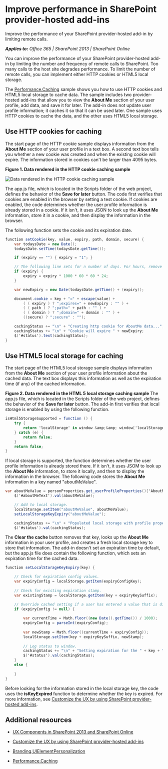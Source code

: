 # Improve performance in SharePoint provider-hosted add-ins

Improve the performance of your SharePoint provider-hosted add-in by limiting remote calls.

_**Applies to:** Office 365 | SharePoint 2013 | SharePoint Online_

You can improve the performance of your SharePoint provider-hosted add-in by limiting the number and frequency of remote calls to SharePoint. Too many calls to the host site degrades performance. To limit the number of remote calls, you can implement either HTTP cookies or HTML5 local storage.

The [Performance.Caching](https://github.com/SharePoint/PnP/tree/dev/Samples/Performance.Caching) sample shows you how to use HTTP cookies and HTML5 local storage to cache data. The sample includes two provider-hosted add-ins that allow you to view the **About Me** section of your user profile, add data, and save it for later. The add-in does not update user profile information; it caches it so that it can be used later. One sample uses HTTP cookies to cache the data, and the other uses HTML5 local storage.

## Use HTTP cookies for caching

The start page of the HTTP cookie sample displays information from the  **About Me** section of your user profile in a text box. A second text box tells you whether a new cookie was created and when the existing cookie will expire. The information stored in cookies can't be larger than 4095 bytes.

**Figure 1. Data rendered in the HTTP cookie caching sample**

![Data rendered in the HTTP cookie caching sample](media/improve-performance-in-sharepoint-provider-hosted-add-ins/c9427295-4242-48df-9aa8-392b58d7f4c6.png)

The app.js file, which is located in the Scripts folder of the web project, defines the behavior of the  **Save for later** button. The code first verifies that cookies are enabled in the browser by setting a test cookie. If cookies are enabled, the code determines whether the user profile information is already stored in a cookie. If it isn't, it uses JSON to look up the **About Me** information, store it in a cookie, and then display the information in the browser.

The following function sets the cookie and its expiration date.

```c#
function setCookie(key, value, expiry, path, domain, secure) {
    var todaysDate = new Date();
    todaysDate.setTime(todaysDate.getTime());

    if (expiry == "") { expiry = "1"; }

    // The following line sets for n number of days. For hours, remove * 24. For minutes, remove * 60 * 24.
    if (expiry) {
        expiry = expiry * 1000 * 60 * 60 * 24;
    }

    var newExpiry = new Date(todaysDate.getTime() + (expiry));

    document.cookie = key + "=" + escape(value) +
        ( ( expiry ) ? ";expires=" + newExpiry : "" ) +
        ( ( path ) ? ";path=" + path : "" ) +
        ( ( domain ) ? ";domain=" + domain : "" ) +
        ((secure) ? ";secure" : "");

    cachingStatus += "\n" + "Creating http cookie for AboutMe data...";
    cachingStatus += "\n" + "Cookie will expire " + newExpiry;
    $('#status').text(cachingStatus);
}

```

## Use HTML5 local storage for caching

The start page of the HTML5 local storage sample displays information from the  **About Me** section of your user profile information about the cached data. The text box displays this information as well as the expiration time (if any) of the cached information.

**Figure 2. Data rendered in the HTML 5 local storage caching sample**
The app.js file, which is located in the Scripts folder of the web project, defines the behavior of the  **Save for later** button. The add-in first verifies that local storage is enabled by using the following function.

```c#
isHtml5StorageSupported = function () {
    try {
        return 'localStorage' in window &amp;&amp; window['localStorage'] !== null;
    } catch (e) {
        return false;
    }
    return false;
}

```

If local storage is supported, the function determines whether the user profile information is already stored there. If it isn't, it uses JSOM to look up the  **About Me** information, to store it locally, and then to display the information in the browser. The following code stores the **About Me** information in a key named "aboutMeValue".

```c#
var aboutMeValue = personProperties.get_userProfileProperties()['AboutMe'];
    $('#aboutMeText').val(aboutMeValue);

    // Add to local storage.
    localStorage.setItem("aboutMeValue", aboutMeValue);
    setLocalStorageKeyExpiry("aboutMeValue");

    cachingStatus += "\n" + "Populated local storage with profile properties...";
    $('#status').val(cachingStatus);

```

The  **Clear the cache** button removes that key, looks up the **About Me** information in your user profile, and creates a fresh local storage key to store that information. The add-in doesn't set an expiration time by default, but the app.js file does contain the following function, which sets an expiration time for the cached data.

```c#
function setLocalStorageKeyExpiry(key) {

    // Check for expiration config values.
    var expiryConfig = localStorage.getItem(expiryConfigKey);
    
    // Check for existing expiration stamp.
    var existingStamp = localStorage.getItem(key + expiryKeySuffix);    

    // Override cached setting if a user has entered a value that is different than what is stored.
    if (expiryConfig != null) {
                
        var currentTime = Math.floor((new Date().getTime()) / 1000);
        expiryConfig = parseInt(expiryConfig);
        
        var newStamp = Math.floor((currentTime + expiryConfig));
        localStorage.setItem(key + expiryKeySuffix, newStamp);
        
        // Log status to window.        
        cachingStatus += "\n" + "Setting expiration for the " + key + " key...";
        $('#status').val(cachingStatus);
    }    
    else {
       
    }
}

```

Before looking for the information stored in the local storage key, the code uses the  **isKeyExpired** function to determine whether the key is expired. For more information, see [Customize the UX by using SharePoint provider-hosted add-ins](customize-the-ux-by-using-sharepoint-provider-hosted-add-ins.md).

## Additional resources
<a name="bk_addresources"> </a>

- [UX Components in SharePoint 2013 and SharePoint Online](ux-components-in-sharepoint-2013-and-sharepoint-online.md)
    
- [Customize the UX by using SharePoint provider-hosted add-ins](customize-the-ux-by-using-sharepoint-provider-hosted-add-ins.md)
    
- [Branding.UIElementPersonalization](https://github.com/SharePoint/PnP/tree/dev/Samples/Branding.UIElementPersonalization)
    
- [Performance.Caching](https://github.com/SharePoint/PnP/tree/dev/Samples/Performance.Caching)
